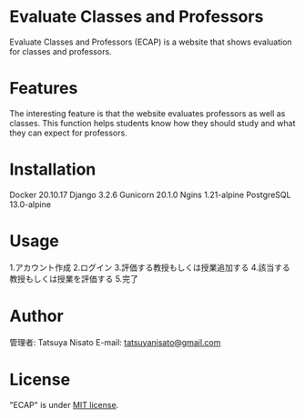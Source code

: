 # Evaluate Classes and Professors
 
Evaluate Classes and Professors (ECAP) is a website that shows evaluation for classes and professors.
 
# Features
 
The interesting feature is that the website evaluates professors as well as classes.
This function helps students know how they should study and what they can expect for professors.
 
# Installation
 
Docker 20.10.17
Django 3.2.6
Gunicorn 20.1.0
Ngins 1.21-alpine
PostgreSQL 13.0-alpine
 
# Usage
 
1.アカウント作成
2.ログイン
3.評価する教授もしくは授業追加する
4.該当する教授もしくは授業を評価する
5.完了
 
# Author
 
管理者: Tatsuya Nisato
E-mail: tatsuyanisato@gmail.com
 
# License
 
"ECAP" is under [MIT license](https://en.wikipedia.org/wiki/MIT_License).